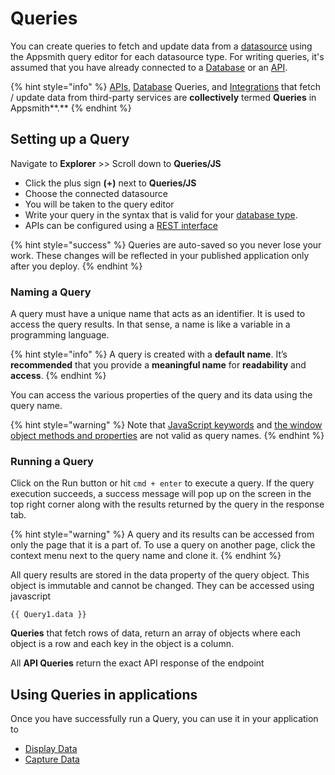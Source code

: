 # Queries

You can create queries to fetch and update data from a [datasource](../../../reference/datasources/) using the Appsmith query editor for each datasource type. For writing queries, it's assumed that you have already connected to a [Database](../../connecting-to-data-sources/connecting-to-databases.md) or an [API](../../connecting-to-data-sources/authentication/).

{% hint style="info" %}
[APIs](../../connecting-to-data-sources/authentication/), [Database](../../connecting-to-data-sources/connecting-to-databases.md) Queries, and [Integrations](../../../learning-and-resources/integrations.md) that fetch / update data from third-party services are **collectively** termed **Queries** in Appsmith**.**
{% endhint %}

## **Setting up a Query**

Navigate to **Explorer** >> Scroll down to **Queries/JS**&#x20;

* Click the plus sign **(+)** next to **Queries/JS**
* Choose the connected datasource
* You will be taken to the query editor
* Write your query in the syntax that is valid for your [database type](../../connecting-to-data-sources/connecting-to-databases.md#supported-databases).
* APIs can be configured using a [REST interface](../../connecting-to-data-sources/authentication/connect-to-apis.md)

{% hint style="success" %}
Queries are auto-saved so you never lose your work. These changes will be reflected in your published application only after you deploy.
{% endhint %}

### **Naming a Query**

A query must have a unique name that acts as an identifier. It is used to access the query results. In that sense, a name is like a variable in a programming language.&#x20;

{% hint style="info" %}
A query is created with a **default name**. It’s **recommended** that you provide a **meaningful name** for **readability** and **access**.
{% endhint %}

You can access the various properties of the query and its data using the query name.

{% hint style="warning" %}
Note that [JavaScript keywords](https://www.w3schools.com/js/js\_reserved.asp) and [the window object methods and properties](https://www.w3schools.com/jsref/obj\_window.asp) are not valid as query names.
{% endhint %}

### **Running a Query**

Click on the Run button or hit `cmd + enter` to execute a query. If the query execution succeeds, a success message will pop up on the screen in the top right corner along with the results returned by the query in the response tab.

{% hint style="warning" %}
A query and its results can be accessed from only the page that it is a part of. To use a query on another page, click the context menu next to the query name and clone it.
{% endhint %}

All query results are stored in the data property of the query object. This object is immutable and cannot be changed. They can be accessed using javascript

```
{{ Query1.data }}
```

**Queries** that fetch rows of data, return an array of objects where each object is a row and each key in the object is a column.

All **API Queries** return the exact API response of the endpoint

## Using Queries in applications

Once you have successfully run a Query, you can use it in your application to

* [Display Data](../displaying-data-read/)
* [Capture Data](../capturing-data-write/)
